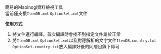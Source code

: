 簡易的Mabinogi資料檢視工具  
當前僅支援`ItemDB.xml` `OptionSet.xml`文件  
  
**使用方式**
1. 將文件進行編譯，首次編譯時會找不到指定文件屬於正常
2. 將`ItemDB.xml` `OptionSet.xml`以及對應解析的文字文件`ItemDB.country.txt` `OptionSet.country.txt`放入編譯好後的同層目錄下即可
